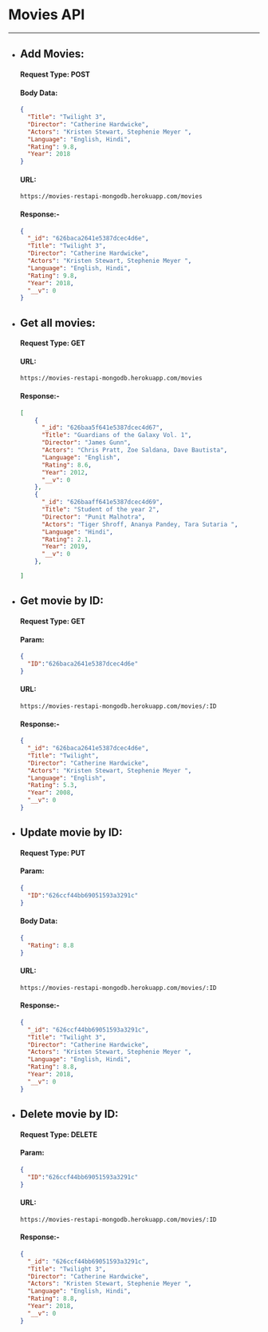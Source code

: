 # Movies API

---

- ## Add Movies:

  #### Request Type: POST

  #### Body Data:

  ```JSON
  {
    "Title": "Twilight 3",
    "Director": "Catherine Hardwicke",
    "Actors": "Kristen Stewart, Stephenie Meyer ",
    "Language": "English, Hindi",
    "Rating": 9.8,
    "Year": 2018
  }
  ```

  #### URL:

  ```http
  https://movies-restapi-mongodb.herokuapp.com/movies
  ```

  #### Response:-

  ```JSON
  {
    "_id": "626baca2641e5387dcec4d6e",
    "Title": "Twilight 3",
    "Director": "Catherine Hardwicke",
    "Actors": "Kristen Stewart, Stephenie Meyer ",
    "Language": "English, Hindi",
    "Rating": 9.8,
    "Year": 2018,
    "__v": 0
  }
  ```

- ## Get all movies:

  #### Request Type: GET

  #### URL:

  ```http
  https://movies-restapi-mongodb.herokuapp.com/movies
  ```

  #### Response:-

  ```JSON
  [
      {
        "_id": "626baa5f641e5387dcec4d67",
        "Title": "Guardians of the Galaxy Vol. 1",
        "Director": "James Gunn",
        "Actors": "Chris Pratt, Zoe Saldana, Dave Bautista",
        "Language": "English",
        "Rating": 8.6,
        "Year": 2012,
        "__v": 0
      },
      {
        "_id": "626baaff641e5387dcec4d69",
        "Title": "Student of the year 2",
        "Director": "Punit Malhotra",
        "Actors": "Tiger Shroff, Ananya Pandey, Tara Sutaria ",
        "Language": "Hindi",
        "Rating": 2.1,
        "Year": 2019,
        "__v": 0
      },

  ]
  ```

- ## Get movie by ID:

  #### Request Type: GET

  #### Param:

  ```JSON
  {
    "ID":"626baca2641e5387dcec4d6e"
  }
  ```

  #### URL:

  ```http
  https://movies-restapi-mongodb.herokuapp.com/movies/:ID
  ```

  #### Response:-

  ```JSON
  {
    "_id": "626baca2641e5387dcec4d6e",
    "Title": "Twilight",
    "Director": "Catherine Hardwicke",
    "Actors": "Kristen Stewart, Stephenie Meyer ",
    "Language": "English",
    "Rating": 5.3,
    "Year": 2008,
    "__v": 0
  }
  ```

- ## Update movie by ID:

  #### Request Type: PUT

  #### Param:

  ```JSON
  {
    "ID":"626ccf44bb69051593a3291c"
  }
  ```

  #### Body Data:

  ```JSON
  {
    "Rating": 8.8
  }
  ```

  #### URL:

  ```http
  https://movies-restapi-mongodb.herokuapp.com/movies/:ID
  ```

  #### Response:-

  ```JSON
  {
    "_id": "626ccf44bb69051593a3291c",
    "Title": "Twilight 3",
    "Director": "Catherine Hardwicke",
    "Actors": "Kristen Stewart, Stephenie Meyer ",
    "Language": "English, Hindi",
    "Rating": 8.8,
    "Year": 2018,
    "__v": 0
  }
  ```

- ## Delete movie by ID:

  #### Request Type: DELETE

  #### Param:

  ```JSON
  {
    "ID":"626ccf44bb69051593a3291c"
  }
  ```

  #### URL:

  ```http
  https://movies-restapi-mongodb.herokuapp.com/movies/:ID
  ```

  #### Response:-

  ```JSON
  {
    "_id": "626ccf44bb69051593a3291c",
    "Title": "Twilight 3",
    "Director": "Catherine Hardwicke",
    "Actors": "Kristen Stewart, Stephenie Meyer ",
    "Language": "English, Hindi",
    "Rating": 8.8,
    "Year": 2018,
    "__v": 0
  }
  ```
